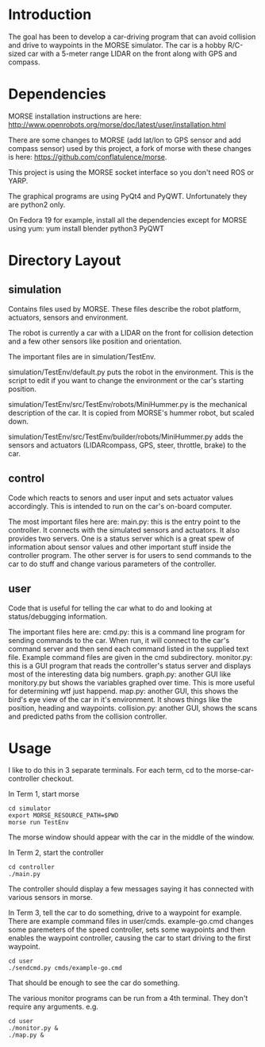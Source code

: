 Introduction
============

The goal has been to develop a car-driving program that can avoid collision and drive to waypoints in the MORSE simulator. The car is a hobby R/C-sized car with a 5-meter range LIDAR on the front along with GPS and compass.

Dependencies
============

MORSE installation instructions are here:
http://www.openrobots.org/morse/doc/latest/user/installation.html

There are some changes to MORSE (add lat/lon to GPS sensor and add compass sensor) used by this project, a fork of morse with these changes is here: https://github.com/conflatulence/morse.

This project is using the MORSE socket interface so you don't need ROS or YARP.

The graphical programs are using PyQt4 and PyQWT. Unfortunately they are python2 only.

On Fedora 19 for example, install all the dependencies except for MORSE using yum:
yum install blender python3 PyQWT

Directory Layout
================

simulation
----------

Contains files used by MORSE. These files describe the robot platform, actuators, sensors and environment.

The robot is currently a car with a LIDAR on the front for collision detection and a few other sensors like position and orientation.

The important files are in simulation/TestEnv.

simulation/TestEnv/default.py puts the robot in the environment. This is the script to edit if you want to change the environment or the car's starting position.

simulation/TestEnv/src/TestEnv/robots/MiniHummer.py is the mechanical description of the car. It is copied from MORSE's hummer robot, but scaled down.

simulation/TestEnv/src/TestEnv/builder/robots/MiniHummer.py adds the sensors and actuators (LIDARcompass, GPS, steer, throttle, brake) to the car.

control 
-------

Code which reacts to senors and user input and sets actuator values accordingly. This is intended to run on the car's on-board computer.

The most important files here are:
main.py: this is the entry point to the controller. It connects with the simulated sensors and actuators. It also provides two servers. One is a status server which is a great spew of information about sensor values and other important stuff inside the controller program. The other server is for users to send commands to the car to do stuff and change various parameters of the controller.

user
----

Code that is useful for telling the car what to do and looking at status/debugging information. 

The important files here are:
cmd.py: this is a command line program for sending commands to the car. When run, it will connect to the car's command server and then send each command listed in the supplied text file. Example command files are given in the cmd subdirectory.
monitor.py: this is a GUI program that reads the controller's status server and displays most of the interesting data big numbers.
graph.py: another GUI like monitory.py but shows the variables graphed over time. This is more useful for determining wtf just happend.
map.py: another GUI, this shows the bird's eye view of the car in it's environment. It shows things like the position, heading and waypoints.
collision.py: another GUI, shows the scans and predicted paths from the collision controller.

Usage
=====

I like to do this in 3 separate terminals. For each term, cd to the morse-car-controller checkout.

In Term 1, start morse

	cd simulator
	export MORSE_RESOURCE_PATH=$PWD
	morse run TestEnv

The morse window should appear with the car in the middle of the window.

In Term 2, start the controller

	cd controller
	./main.py

The controller should display a few messages saying it has connected with various sensors in morse.

In Term 3, tell the car to do something, drive to a waypoint for example. There are example command files in user/cmds. example-go.cmd changes some paremeters of the speed controller, sets some waypoints and then enables the waypoint controller, causing the car to start driving to the first waypoint.

	cd user
	./sendcmd.py cmds/example-go.cmd

That should be enough to see the car do something.

The various monitor programs can be run from a 4th terminal. They don't require any arguments. e.g.

	cd user
	./monitor.py &
	./map.py &


